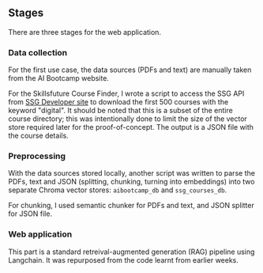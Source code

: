 ## Stages

There are three stages for the web application. 

### Data collection

For the first use case, the data sources (PDFs and text) are manually taken 
from the AI Bootcamp website.

For the Skillsfuture Course Finder, I wrote a script to access the SSG API 
from [SSG Developer site](https://developer.ssg-wsg.gov.sg) to
download the first 500 courses with the keyword "digital". It should be 
noted that this is a subset of the entire course directory; this was 
intentionally done to limit the size of the vector store required later 
for the proof-of-concept. The output is a JSON file with the course details.

### Preprocessing 

With the data sources stored locally, another script was written to parse the 
PDFs, text and JSON (splitting, chunking, turning into embeddings) into 
two separate Chroma vector stores: `aibootcamp_db` and `ssg_courses_db`.

For chunking, I used semantic chunker for PDFs and text, and JSON splitter 
for JSON file.

### Web application 

This part is a standard retreival-augmented generation (RAG) pipeline 
using Langchain. It was repurposed from the code learnt from earlier weeks. 


